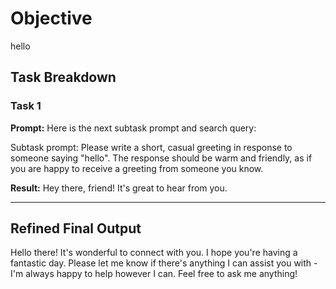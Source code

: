# Objective

hello

## Task Breakdown

### Task 1

**Prompt:**
Here is the next subtask prompt and search query:

Subtask prompt: Please write a short, casual greeting in response to someone saying "hello". The response should be warm and friendly, as if you are happy to receive a greeting from someone you know.

**Result:**
Hey there, friend! It's great to hear from you.

---

## Refined Final Output

Hello there! It's wonderful to connect with you. I hope you're having a fantastic day. Please let me know if there's anything I can assist you with - I'm always happy to help however I can. Feel free to ask me anything!